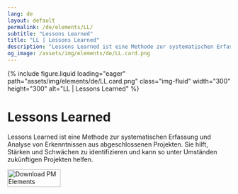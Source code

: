 ```yaml
---
lang: de
layout: default
permalink: /de/elements/LL/
subtitle: "Lessons Learned"
title: "LL | Lessons Learned"
description: "Lessons Learned ist eine Methode zur systematischen Erfassung und Analyse von Erkenntnissen aus abgeschlossenen Projekten. Sie hilft, Stärken und Schwächen zu identifizieren und kann so unter Umständen zukünftigen Projekten helfen."
og_image: /assets/img/elements/de/LL.card.png
---
```


{% include figure.liquid loading="eager" path="assets/img/elements/de/LL.card.png" class="img-fluid" width="300" height="300" alt="LL | Lessons Learned" %}

# Lessons Learned

Lessons Learned ist eine Methode zur systematischen Erfassung und Analyse von Erkenntnissen aus abgeschlossenen Projekten. Sie hilft, Stärken und Schwächen zu identifizieren und kann so unter Umständen zukünftigen Projekten helfen.

<a href="https://apps.apple.com/app/apple-store/id6738084498?pt=127441684&ct=website&mt=8">
  <img src="{{ "assets/img/en/appstore.png" | relative_url }}" width="120" height="40" alt="Download PM Elements">
</a>
